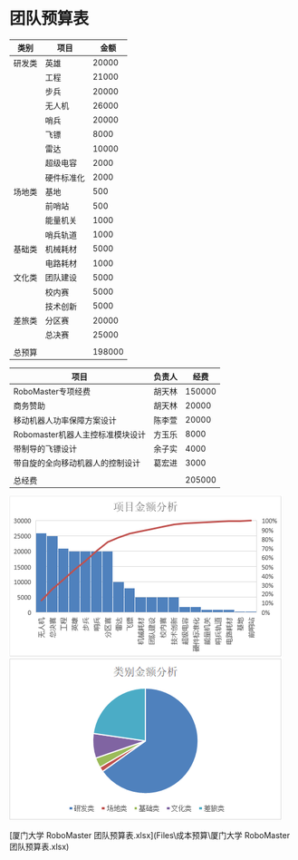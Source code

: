 # 团队预算表

| 类别   | 项目       | 金额   |
| ------ | ---------- | ------ |
| 研发类 | 英雄       | 20000  |
|        | 工程       | 21000  |
|        | 步兵       | 20000  |
|        | 无人机     | 26000  |
|        | 哨兵       | 20000  |
|        | 飞镖       | 8000   |
|        | 雷达       | 10000  |
|        | 超级电容   | 2000   |
|        | 硬件标准化 | 2000   |
| 场地类 | 基地       | 500    |
|        | 前哨站     | 500    |
|        | 能量机关   | 1000   |
|        | 哨兵轨道   | 1000   |
| 基础类 | 机械耗材   | 5000   |
|        | 电路耗材   | 1000   |
| 文化类 | 团队建设   | 5000   |
|        | 校内赛     | 5000   |
|        | 技术创新   | 5000   |
| 差旅类 | 分区赛     | 20000  |
|        | 总决赛     | 25000  |
|        |            |        |
| 总预算 |            | 198000 |

| 项目                             | 负责人 | 经费   |
| -------------------------------- | ------ | ------ |
| RoboMaster专项经费               | 胡天林 | 150000 |
| 商务赞助                         | 胡天林 | 20000  |
| 移动机器人功率保障方案设计       | 陈李萱 | 20000  |
| Robomaster机器人主控标准模块设计 | 方玉乐 | 8000   |
| 带制导的飞镖设计                 | 余子实 | 4000   |
| 带自旋的全向移动机器人的控制设计 | 葛宏进 | 3000   |
|                                  |        |        |
| 总经费                           |        | 205000 |

<img src="Pictures\CostBudget\teambudget-project.png"/>

<img src="Pictures\CostBudget\teambudget-type.png"/>

 [厦门大学 RoboMaster 团队预算表.xlsx](Files\成本预算\厦门大学 RoboMaster 团队预算表.xlsx) 

